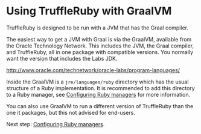 # Using TruffleRuby with GraalVM

TruffleRuby is designed to be run with a JVM that has the Graal compiler.

The easiest way to get a JVM with Graal is via the GraalVM, available from the
Oracle Technology Network. This includes the JVM, the Graal compiler, and
TruffleRuby, all in one package with compatible versions. You normally want
the version that includes the Labs JDK.

http://www.oracle.com/technetwork/oracle-labs/program-languages/

Inside the GraalVM is a `jre/languages/ruby` directory which has the usual
structure of a Ruby implementation. It is recommended to add this directory to
a Ruby manager, see [Configuring Ruby managers](ruby-managers.md) for more
information.  

You can also use GraalVM to run a different version of TruffleRuby than the one
it packages, but this not advised for end-users.

Next step: [Configuring Ruby managers](ruby-managers.md).
